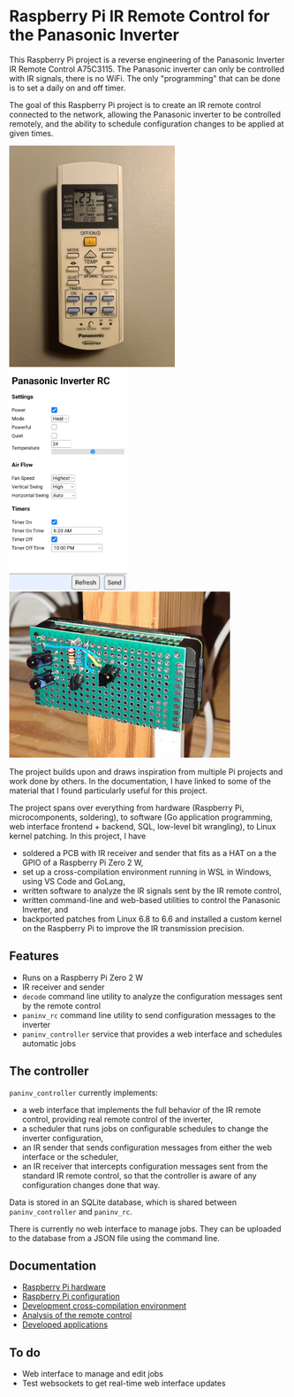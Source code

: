 # Raspberry Pi IR Remote Control for the Panasonic Inverter

This Raspberry Pi project is a reverse engineering of the Panasonic Inverter IR Remote Control A75C3115. The Panasonic inverter can only be controlled with IR signals, there is no WiFi. The only "programming" that can be done is to set a daily on and off timer.

The goal of this Raspberry Pi project is to create an IR remote control connected to the network, allowing the Panasonic inverter to be controlled remotely, and the ability to schedule configuration changes to be applied at given times.

<img src="docs/Panasonic_IR_Controller_A75C3115.jpg" alt="Panasonic Remote Control A75C3115" height="400">
<img src="docs/paninv_controller.jpg" alt="Web interface" height="400">
<img src="docs/pizero_with_pcb.jpg" alt="Raspberry Pi Zero 2 W" width="400">

The project builds upon and draws inspiration from multiple Pi projects and work done by others. In the documentation, I have linked to some of the material that I found particularly useful for this project.

The project spans over everything from hardware (Raspberry Pi, microcomponents, soldering), to software (Go application programming, web interface frontend + backend, SQL, low-level bit wrangling), to Linux kernel patching. In this project, I have

* soldered a PCB with IR receiver and sender that fits as a HAT on a the GPIO of a Raspberry Pi Zero 2 W,
* set up a cross-compilation environment running in WSL in Windows, using VS Code and GoLang,
* written software to analyze the IR signals sent by the IR remote control,
* written command-line and web-based utilities to control the Panasonic Inverter, and
* backported patches from Linux 6.8 to 6.6 and installed a custom kernel on the Raspberry Pi to improve the IR transmission precision.

## Features

* Runs on a Raspberry Pi Zero 2 W
* IR receiver and sender
* `decode` command line utility to analyze the configuration messages sent by the remote control
* `paninv_rc` command line utility to send configuration messages to the inverter
* `paninv_controller` service that provides a web interface and schedules automatic jobs

## The controller

`paninv_controller` currently implements:

* a web interface that implements the full behavior of the IR remote control, providing real remote control of the inverter,
* a scheduler that runs jobs on configurable schedules to change the inverter configuration,
* an IR sender that sends configuration messages from either the web interface or the scheduler,
* an IR receiver that intercepts configuration messages sent from the standard IR remote control, so that the controller is aware of any configuration changes done that way.

Data is stored in an SQLite database, which is shared between `paninv_controller` and `paninv_rc`.

There is currently no web interface to manage jobs. They can be uploaded to the database from a JSON file using the command line.

## Documentation

* [Raspberry Pi hardware](docs/Hardware.md)
* [Raspberry Pi configuration](docs/Configuration.md)
* [Development cross-compilation environment](docs/Development.md)
* [Analysis of the remote control](docs/Analysis.md)
* [Developed applications](docs/Applications.md)

## To do

* Web interface to manage and edit jobs
* Test websockets to get real-time web interface updates

